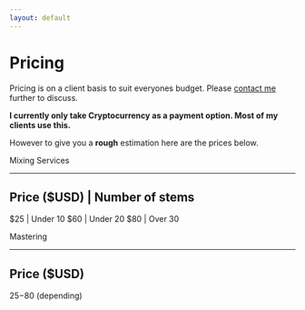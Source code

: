 ```yaml
---
layout: default
---
```


# Pricing 

Pricing is on a client basis to suit everyones budget. Please [contact me](/contact.md) further to discuss. 

**I currently only take Cryptocurrency as a payment option. Most of my clients use this.**

However to give you a **rough** estimation here are the prices below.

Mixing Services

---
Price (**$USD**) | Number of stems 
--- 
$25 | Under 10
$60 | Under 20
$80 | Over 30

Mastering

---
Price (**$USD**) 
---
$25-$80 (depending)
